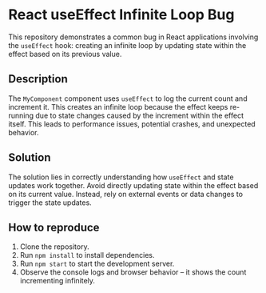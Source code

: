 # React useEffect Infinite Loop Bug

This repository demonstrates a common bug in React applications involving the `useEffect` hook: creating an infinite loop by updating state within the effect based on its previous value.

## Description
The `MyComponent` component uses `useEffect` to log the current count and increment it. This creates an infinite loop because the effect keeps re-running due to state changes caused by the increment within the effect itself. This leads to performance issues, potential crashes, and unexpected behavior.

## Solution
The solution lies in correctly understanding how `useEffect` and state updates work together. Avoid directly updating state within the effect based on its current value.  Instead, rely on external events or data changes to trigger the state updates.

## How to reproduce
1. Clone the repository.
2. Run `npm install` to install dependencies.
3. Run `npm start` to start the development server.
4. Observe the console logs and browser behavior – it shows the count incrementing infinitely.
